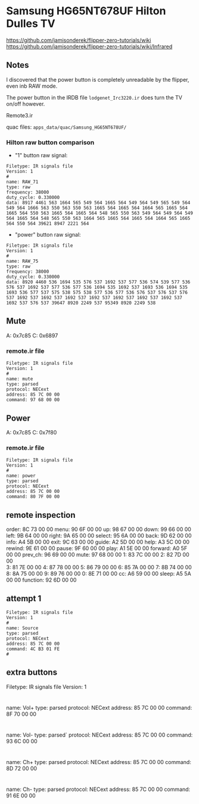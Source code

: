# Samsung HG65NT678UF Hilton Dulles TV

https://github.com/jamisonderek/flipper-zero-tutorials/wiki
https://github.com/jamisonderek/flipper-zero-tutorials/wiki/Infrared

## Notes

I discovered that the power button is completely unreadable by the flipper, even
inb RAW mode.

The power button in the IRDB file `lodgenet_Irc3220.ir` does turn the TV on/off
however.

Remote3.ir

quac files: `apps_data/quac/Samsung_HG65NT678UF/`


### Hilton raw button comparison

- "1" button raw signal:

```
Filetype: IR signals file
Version: 1
# 
name: RAW_71
type: raw
frequency: 38000
duty_cycle: 0.330000
data: 8917 4461 563 1664 565 549 564 1665 564 549 564 549 565 549 564 549 564 1666 563 550 563 550 563 1665 564 1665 564 1664 565 1665 564 1665 564 550 563 1665 564 1665 564 548 565 550 563 549 564 549 564 549 564 1665 564 548 565 550 563 1664 565 1665 564 1665 564 1664 565 1665 564 550 564 39621 8947 2221 564
```

- "power" button raw signal:

```
Filetype: IR signals file
Version: 1
# 
name: RAW_75
type: raw
frequency: 38000
duty_cycle: 0.330000
data: 8920 4460 536 1694 535 576 537 1692 537 577 536 574 539 577 536 576 537 1692 537 577 536 577 536 1694 535 1692 537 1693 536 1694 535 1693 536 577 537 575 538 575 538 577 536 577 536 576 537 576 537 576 537 1692 537 1692 537 1692 537 1692 537 1692 537 1692 537 1692 537 1692 537 576 537 39647 8920 2249 537 95349 8920 2249 538
```


## Mute

A: 0x7c85
C: 0x6897

### remote.ir file

```
Filetype: IR signals file
Version: 1
# 
name: mute
type: parsed
protocol: NECext
address: 85 7C 00 00
command: 97 68 00 00
```

## Power

A: 0x7c85
C: 0x7f80

### remote.ir file

```
Filetype: IR signals file
Version: 1
# 
name: power
type: parsed
protocol: NECext
address: 85 7C 00 00
command: 80 7F 00 00
```

## remote inspection

order:    8C 73 00 00
menu:     90 6F 00 00
up:       98 67 00 00
down:     99 66 00 00
left:     9B 64 00 00
right:    9A 65 00 00
select:   95 6A 00 00
back:     9D 62 00 00
info:     A4 5B 00 00
exit:     9C 63 00 00
guide:    A2 5D 00 00
help:     A3 5C 00 00
rewind:   9E 61 00 00
pause:    9F 60 00 00
play:     A1 5E 00 00
forward:  A0 5F 00 00
prev_ch:  96 69 00 00
mute:     97 68 00 00
1:        83 7C 00 00
2:        82 7D 00 00   
3:        81 7E 00 00
4:        87 78 00 00
5:        86 79 00 00
6:        85 7A 00 00
7:        8B 74 00 00
8:        8A 75 00 00
9:        89 76 00 00
0:        8E 71 00 00
cc:       A6 59 00 00
sleep:    A5 5A 00 00
function: 92 6D 00 00

## attempt 1

```
Filetype: IR signals file
Version: 1
#
name: Source
type: parsed
protocol: NECext
address: 85 7C 00 00
command: 4C B3 01 FE
#
```

## extra buttons

Filetype: IR signals file
Version: 1
# 
name: Vol+
type: parsed
protocol: NECext
address: 85 7C 00 00
command: 8F 70 00 00
#
name: Vol-
type: parsed`
protocol: NECext
address: 85 7C 00 00
command: 93 6C 00 00
# 
name: Ch+
type: parsed
protocol: NECext
address: 85 7C 00 00
command: 8D 72 00 00
# 
name: Ch-
type: parsed
protocol: NECext
address: 85 7C 00 00
command: 91 6E 00 00

